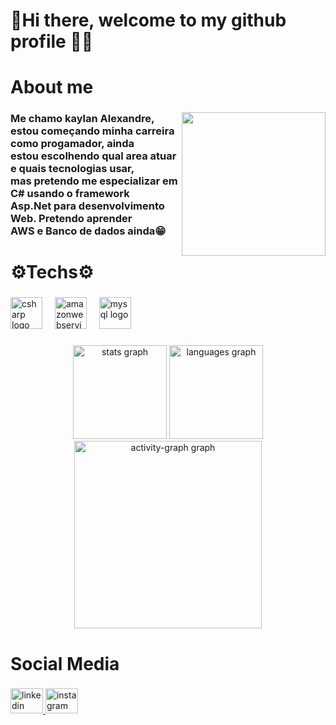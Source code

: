 <h1 align="left">​​👋​Hi there, welcome to my github profile ​​🧑‍💻</h1>

###

<h1 align="left">About me</h1>

###

<img align="right" height="230" src="https://media2.giphy.com/media/v1.Y2lkPTc5MGI3NjExcHpncjVyMzhvbHNscG9oNG91bGhkdTA2ZWdrY2pzaGRpenlvbWlpZyZlcD12MV9pbnRlcm5hbF9naWZfYnlfaWQmY3Q9Zw/2IudUHdI075HL02Pkk/giphy.webp"  />

###

<h3 align="left">Me chamo kaylan Alexandre,<br> estou começando minha carreira como progamador, ainda<br> estou escolhendo qual area atuar e quais tecnologias usar,<br> mas pretendo me especializar em C# usando o framework<br> Asp.Net para desenvolvimento Web. Pretendo aprender<br> AWS e Banco de dados ainda​😁​</h3>

###

<h1 align="left">⚙️​Techs⚙️​</h1>

###

<div align="left">
  <img src="https://cdn.jsdelivr.net/gh/devicons/devicon/icons/csharp/csharp-line.svg" height="51" alt="csharp logo"  />
  <img width="12" />
  <img src="https://cdn.jsdelivr.net/gh/devicons/devicon/icons/amazonwebservices/amazonwebservices-plain-wordmark.svg" height="51" alt="amazonwebservices logo"  />
  <img width="12" />
  <img src="https://cdn.jsdelivr.net/gh/devicons/devicon/icons/mysql/mysql-original-wordmark.svg" height="51" alt="mysql logo"  />
</div>

###

<div align="center">
  <img src="https://github-readme-stats.vercel.app/api?username=KaylanDev&hide_title=false&hide_rank=false&show_icons=true&include_all_commits=true&count_private=true&disable_animations=false&theme=rose_pine&locale=en&hide_border=false&order=1" height="150" alt="stats graph"  />
  <img src="https://github-readme-stats.vercel.app/api/top-langs?username=KaylanDev&locale=en&hide_title=false&layout=compact&card_width=320&langs_count=5&theme=rose_pine&hide_border=false&order=2" height="150" alt="languages graph"  />
  <img src="https://github-readme-activity-graph.vercel.app/graph?username=KaylanDev&radius=16&theme=modern-lilac&area=true&order=5" height="300" alt="activity-graph graph"  />
</div>

###

<h1 align="left">Social Media</h1>

###

<div align="left">
  <a href="https://www.linkedin.com/in/kaylan-alexandre/" target="_blank">
    <img src="https://raw.githubusercontent.com/maurodesouza/profile-readme-generator/master/src/assets/icons/social/linkedin/default.svg" width="52" height="40" alt="linkedin logo"  />
  </a>
  <a href="https://www.instagram.com/k1ndeal/" target="_blank">
    <img src="https://raw.githubusercontent.com/maurodesouza/profile-readme-generator/master/src/assets/icons/social/instagram/default.svg" width="52" height="40" alt="instagram logo"  />
  </a>
</div>

###
